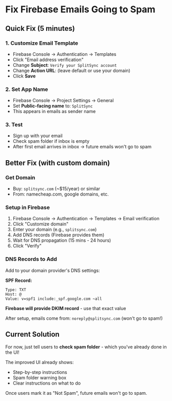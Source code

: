 # Fix Firebase Emails Going to Spam

## Quick Fix (5 minutes)

### 1. Customize Email Template
- Firebase Console → Authentication → Templates
- Click "Email address verification"
- Change **Subject**: `Verify your SplitSync account` 
- Change **Action URL**: (leave default or use your domain)
- Click **Save**

### 2. Set App Name
- Firebase Console → Project Settings → General
- Set **Public-facing name** to: `SplitSync`
- This appears in emails as sender name

### 3. Test
- Sign up with your email
- Check spam folder if inbox is empty
- After first email arrives in inbox → future emails won't go to spam

## Better Fix (with custom domain)

### Get Domain
- Buy: `splitsync.com` (~$15/year) or similar
- From: namecheap.com, google domains, etc.

### Setup in Firebase
1. Firebase Console → Authentication → Templates → Email verification
2. Click "Customize domain"
3. Enter your domain (e.g., `splitsync.com`)
4. Add DNS records (Firebase provides them)
5. Wait for DNS propagation (15 mins - 24 hours)
6. Click "Verify"

### DNS Records to Add
Add to your domain provider's DNS settings:

**SPF Record:**
```
Type: TXT
Host: @
Value: v=spf1 include:_spf.google.com ~all
```

**Firebase will provide DKIM record** - use that exact value

After setup, emails come from: `noreply@splitsync.com` (won't go to spam!)

## Current Solution

For now, just tell users to **check spam folder** - which you've already done in the UI!

The improved UI already shows:
- Step-by-step instructions
- Spam folder warning box  
- Clear instructions on what to do

Once users mark it as "Not Spam", future emails won't go to spam.

